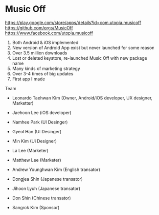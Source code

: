 # Music Off

https://play.google.com/store/apps/details?id=com.utopia.musicoff
https://github.com/orgs/MusicOff
https://www.facebook.com/utopia.musicoff

1. Both Android & iOS implemented
2. New version of Android App exist but never launched for some reason
3. Over 3.5 million downloads
4. Lost or deleted keystore, re-launched Music Off with new package name
5. Many kinds of marketing strategy
6. Over 3-4 times of big updates
7. First app I made


Team
* Leonardo Taehwan Kim (Owner, Android/iOS developer, UX designer, Marketter)
* Jaehoon Lee (iOS developer)

* Namhee Park (UI Desinger)
* Gyeol Han (UI Desinger)
* Min Kim (Ui Designer)

* La Lee (Marketer)
* Matthew Lee (Marketer)

* Andrew Younghwan Kim (English transator)
* Dongjea Shin (Japanese transator)
* Jihoon Lyuh (Japanese transator)
* Don Shin (Chinese transator)

* Sangrok Kim (Sponsor)

